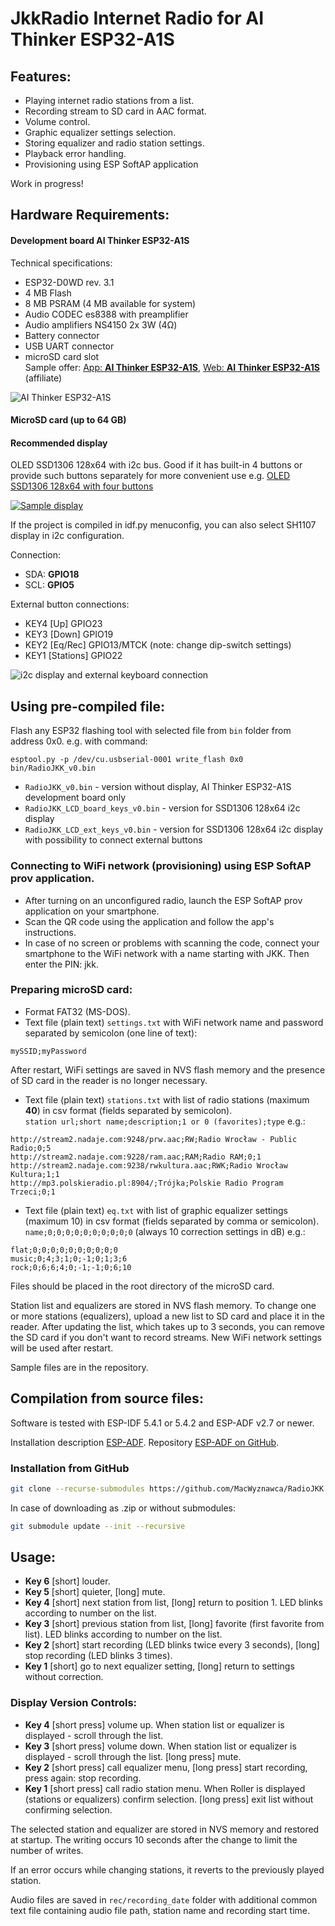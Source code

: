 # JkkRadio Internet Radio for **AI Thinker ESP32-A1S**  
  
## **Features:**  
- Playing internet radio stations from a list.  
- Recording stream to SD card in AAC format.  
- Volume control.  
- Graphic equalizer settings selection.  
- Storing equalizer and radio station settings.
- Playback error handling.
- Provisioning using ESP SoftAP application
  
Work in progress!  
  
## **Hardware Requirements:**  
#### Development board **AI Thinker ESP32-A1S**  
Technical specifications:  
- ESP32-D0WD rev. 3.1  
- 4 MB Flash  
- 8 MB PSRAM (4 MB available for system)
- Audio CODEC es8388 with preamplifier  
- Audio amplifiers NS4150 2x 3W (4Ω)   
- Battery connector   
- USB UART connector  
- microSD card slot  
Sample offer: [App: **AI Thinker ESP32-A1S**](https://s.click.aliexpress.com/e/_ooTic0A), [Web: **AI Thinker ESP32-A1S**](https://s.click.aliexpress.com/e/_onbBPzW) (affiliate)

![AI Thinker ESP32-A1S](img/ESP32A1S.jpeg)
  
#### MicroSD card (up to 64 GB)  

#### Recommended display

OLED SSD1306 128x64 with i2c bus. Good if it has built-in 4 buttons or provide such buttons separately for more convenient use e.g. [OLED SSD1306 128x64 with four buttons](https://s.click.aliexpress.com/e/_oFKo8XC)

[![Sample display](img/OLED-i2c.jpeg)](https://s.click.aliexpress.com/e/_oFKo8XC)

If the project is compiled in idf.py menuconfig, you can also select SH1107 display in i2c configuration.

Connection:
- SDA: **GPIO18**
- SCL: **GPIO5**

External button connections:
- KEY4 [Up] GPIO23
- KEY3 [Down] GPIO19
- KEY2 [Eq/Rec] GPIO13/MTCK (note: change dip-switch settings)
- KEY1 [Stations] GPIO22

![i2c display and external keyboard connection](img/ESP32A1S-OLED-connections.jpeg)
  
## Using pre-compiled file:  
Flash any ESP32 flashing tool with selected file from `bin` folder from address 0x0. e.g. with command:   
```
esptool.py -p /dev/cu.usbserial-0001 write_flash 0x0 bin/RadioJKK_v0.bin  
```
- `RadioJKK_v0.bin` - version without display, AI Thinker ESP32-A1S development board only
- `RadioJKK_LCD_board_keys_v0.bin` - version for SSD1306 128x64 i2c display
- `RadioJKK_LCD_ext_keys_v0.bin` - version for SSD1306 128x64 i2c display with possibility to connect external buttons

### Connecting to WiFi network (provisioning) using ESP SoftAP prov application.

- After turning on an unconfigured radio, launch the ESP SoftAP prov application on your smartphone.
- Scan the QR code using the application and follow the app's instructions.
- In case of no screen or problems with scanning the code, connect your smartphone to the WiFi network with a name starting with JKK. Then enter the PIN: jkk.
  
### Preparing microSD card:  
- Format FAT32 (MS-DOS).  
- Text file (plain text) `settings.txt` with WiFi network name and password separated by semicolon (one line of text):  
```
mySSID;myPassword
```

After restart, WiFi settings are saved in NVS flash memory and the presence of SD card in the reader is no longer necessary.
  
- Text file (plain text) `stations.txt` with list of radio stations (maximum **40**) in csv format (fields separated by semicolon).  
`station url;short name;description;1 or 0 (favorites);type` e.g.:  
```
http://stream2.nadaje.com:9248/prw.aac;RW;Radio Wrocław - Public Radio;0;5  
http://stream2.nadaje.com:9228/ram.aac;RAM;Radio RAM;0;1  
http://stream2.nadaje.com:9238/rwkultura.aac;RWK;Radio Wrocław Kultura;1;1  
http://mp3.polskieradio.pl:8904/;Trójka;Polskie Radio Program Trzeci;0;1  
```

- Text file (plain text) `eq.txt` with list of graphic equalizer settings (maximum 10) in csv format (fields separated by comma or semicolon).  
`name;0;0;0;0;0;0;0;0;0;0` (always 10 correction settings in dB) e.g.:  
```
flat;0;0;0;0;0;0;0;0;0;0
music;0;4;3;1;0;-1;0;1;3;6
rock;0;6;6;4;0;-1;-1;0;6;10
```
  
Files should be placed in the root directory of the microSD card.  

Station list and equalizers are stored in NVS flash memory. To change one or more stations (equalizers), upload a new list to SD card and place it in the reader. After updating the list, which takes up to 3 seconds, you can remove the SD card if you don't want to record streams. New WiFi network settings will be used after restart.
  
Sample files are in the repository.  
  
## Compilation from source files:  
Software is tested with ESP-IDF 5.4.1 or 5.4.2 and ESP-ADF v2.7 or newer.  
  
Installation description [ESP-ADF](https://docs.espressif.com/projects/esp-adf/en/latest/get-started/index.html#quick-start). Repository [ESP-ADF on GitHub](https://github.com/espressif/esp-adf).  

### Installation from GitHub
```bash
git clone --recurse-submodules https://github.com/MacWyznawca/RadioJKK.git
```
In case of downloading as .zip or without submodules:
```bash
git submodule update --init --recursive
```
  
## Usage:  
- **Key 6** [short] louder.  
- **Key 5** [short] quieter, [long] mute.  
- **Key 4** [short] next station from list, [long] return to position 1. LED blinks according to number on the list.  
- **Key 3** [short] previous station from list, [long] favorite (first favorite from list). LED blinks according to number on the list.  
- **Key 2** [short] start recording (LED blinks twice every 3 seconds), [long] stop recording (LED blinks 3 times).  
- **Key 1** [short] go to next equalizer setting, [long] return to settings without correction.  

### Display Version Controls:
- **Key 4** [short press] volume up. When station list or equalizer is displayed - scroll through the list.
- **Key 3** [short press] volume down. When station list or equalizer is displayed - scroll through the list. [long press] mute.
- **Key 2** [short press] call equalizer menu, [long press] start recording, press again: stop recording.
- **Key 1** [short press] call radio station menu. When Roller is displayed (stations or equalizers) confirm selection. [long press] exit list without confirming selection. 

The selected station and equalizer are stored in NVS memory and restored at startup. The writing occurs 10 seconds after the change to limit the number of writes.

If an error occurs while changing stations, it reverts to the previously played station.
    
Audio files are saved in `rec/recording_date` folder with additional common text file containing audio file path, station name and recording start time.
